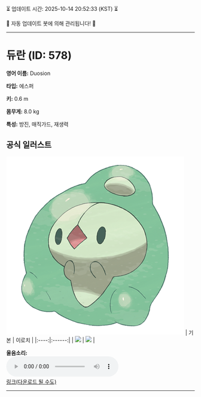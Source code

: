 
⏳ 업데이트 시간: 2025-10-14 20:52:33 (KST) ⏳

🤖 자동 업데이트 봇에 의해 관리됩니다! 🤖

---

# 듀란 (ID: 578)
**영어 이름:** Duosion

**타입:** 에스퍼

**키:** 0.6 m

**몸무게:** 8.0 kg

**특성:** 방진, 매직가드, 재생력

## 공식 일러스트
![](https://raw.githubusercontent.com/PokeAPI/sprites/master/sprites/pokemon/other/official-artwork/578.png)
| 기본 | 이로치 |
|:----:|:------:|
| <img src="http://play.pokemonshowdown.com/sprites/ani/duosion.gif" width="200"> | <img src="http://play.pokemonshowdown.com/sprites/ani-shiny/duosion.gif" width="200"> |

**울음소리:**<br><audio controls src="https://raw.githubusercontent.com/PokeAPI/cries/main/cries/pokemon/latest/578.ogg"></audio><br> [링크(다운로드 될 수도)](https://raw.githubusercontent.com/PokeAPI/cries/main/cries/pokemon/latest/578.ogg)


---
